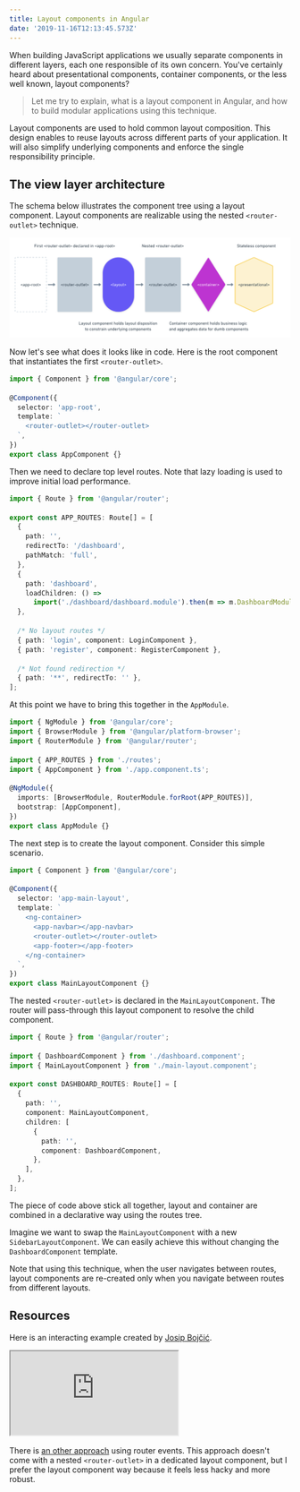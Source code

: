```yaml
---
title: Layout components in Angular
date: '2019-11-16T12:13:45.573Z'
---
```


When building JavaScript applications we usually separate components in different layers, each one responsible of its own concern. You've certainly heard about presentational components, container components, or the less well known, layout components?

> Let me try to explain, what is a layout component in Angular, and how to build modular applications using this technique.

Layout components are used to hold common layout composition. This design enables to reuse layouts across different parts of your application. It will also simplify underlying components and enforce the single responsibility principle.

## The view layer architecture

The schema below illustrates the component tree using a layout component. Layout components are realizable using the nested `<router-outlet>` technique.

![layout schema](./layout-component.png)

Now let's see what does it looks like in code. Here is the root component that instantiates the first `<router-outlet>`.

```ts
import { Component } from '@angular/core';

@Component({
  selector: 'app-root',
  template: `
    <router-outlet></router-outlet>
  `,
})
export class AppComponent {}
```

Then we need to declare top level routes. Note that lazy loading is used to improve initial load performance.

```ts
import { Route } from '@angular/router';

export const APP_ROUTES: Route[] = [
  {
    path: '',
    redirectTo: '/dashboard',
    pathMatch: 'full',
  },
  {
    path: 'dashboard',
    loadChildren: () =>
      import('./dashboard/dashboard.module').then(m => m.DashboardModule),
  },

  /* No layout routes */
  { path: 'login', component: LoginComponent },
  { path: 'register', component: RegisterComponent },

  /* Not found redirection */
  { path: '**', redirectTo: '' },
];
```

At this point we have to bring this together in the `AppModule`.

```ts
import { NgModule } from '@angular/core';
import { BrowserModule } from '@angular/platform-browser';
import { RouterModule } from '@angular/router';

import { APP_ROUTES } from './routes';
import { AppComponent } from './app.component.ts';

@NgModule({
  imports: [BrowserModule, RouterModule.forRoot(APP_ROUTES)],
  bootstrap: [AppComponent],
})
export class AppModule {}
```

The next step is to create the layout component. Consider this simple scenario.

```ts
import { Component } from '@angular/core';

@Component({
  selector: 'app-main-layout',
  template: `
    <ng-container>
      <app-navbar></app-navbar>
      <router-outlet></router-outlet>
      <app-footer></app-footer>
    </ng-container>
  `,
})
export class MainLayoutComponent {}
```

The nested `<router-outlet>` is declared in the `MainLayoutComponent`. The router will pass-through this layout component to resolve the child component.

```ts
import { Route } from '@angular/router';

import { DashboardComponent } from './dashboard.component';
import { MainLayoutComponent } from './main-layout.component';

export const DASHBOARD_ROUTES: Route[] = [
  {
    path: '',
    component: MainLayoutComponent,
    children: [
      {
        path: '',
        component: DashboardComponent,
      },
    ],
  },
];
```

The piece of code above stick all together, layout and container are combined in a declarative way using the routes tree.

Imagine we want to swap the `MainLayoutComponent` with a new `SidebarLayoutComponent`. We can easily achieve this without changing the `DashboardComponent` template.

Note that using this technique, when the user navigates between routes, layout components are re-created only when you navigate between routes from different layouts.

## Resources

Here is an interacting example created by [Josip Bojčić](https://github.com/jbojcic1).

<iframe
  src="https://layout-components.stackblitz.io"
  class="iframe"
  title="Layout components"
></iframe>

There is [an other approach](https://stackblitz.com/github/jbojcic1/angular-routing-example/tree/routing-reuse-layout-example-3-with-subscribing-to-route-events) using router events. This approach doesn't come with a nested `<router-outlet>` in a dedicated layout component, but I prefer the layout component way because it feels less hacky and more robust.
